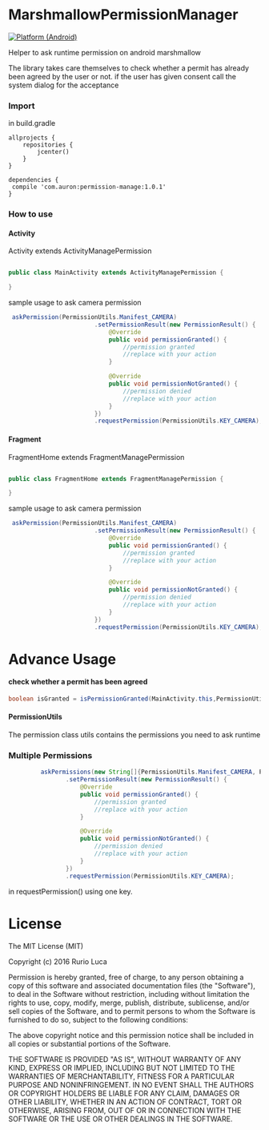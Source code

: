# MarshmallowPermissionManager

[![Platform (Android)](https://img.shields.io/badge/platform-Android-blue.svg?style=flat-square)](http://www.android.com)

Helper to ask runtime permission on android marshmallow


The library takes care themselves to check whether a permit has already been agreed by the user or not.
if the user has given consent call the system dialog for the acceptance

### Import

in build.gradle

```Gradle
allprojects {
    repositories {
        jcenter()
    }
}

```
```Gradle
dependencies {
 compile 'com.auron:permission-manage:1.0.1'
}
```

### How to use

#### Activity

Activity extends ActivityManagePermission

```java

public class MainActivity extends ActivityManagePermission {

}
```

sample usage to ask camera permission

```java
 askPermission(PermissionUtils.Manifest_CAMERA)
                        .setPermissionResult(new PermissionResult() {
                            @Override
                            public void permissionGranted() {
                                //permission granted
                                //replace with your action
                            }

                            @Override
                            public void permissionNotGranted() {
                                //permission denied
                                //replace with your action
                            }
                        })
                        .requestPermission(PermissionUtils.KEY_CAMERA);
```

#### Fragment

FragmentHome extends FragmentManagePermission

```java

public class FragmentHome extends FragmentManagePermission {

}
```

sample usage to ask camera permission

```java
 askPermission(PermissionUtils.Manifest_CAMERA)
                        .setPermissionResult(new PermissionResult() {
                            @Override
                            public void permissionGranted() {
                                //permission granted
                                //replace with your action
                            }

                            @Override
                            public void permissionNotGranted() {
                                //permission denied
                                //replace with your action
                            }
                        })
                        .requestPermission(PermissionUtils.KEY_CAMERA);
```
# Advance Usage

#### check whether a permit has been agreed

```java
boolean isGranted = isPermissionGranted(MainActivity.this,PermissionUtils.Manifest_WRITE_EXTERNAL_STORAGE);
```
#### PermissionUtils

The permission class utils contains the permissions you need to ask runtime

### Multiple Permissions

```java
         askPermissions(new String[]{PermissionUtils.Manifest_CAMERA, PermissionUtils.Manifest_WRITE_EXTERNAL_STORAGE})
                .setPermissionResult(new PermissionResult() {
                    @Override
                    public void permissionGranted() {
                        //permission granted
                        //replace with your action
                    }

                    @Override
                    public void permissionNotGranted() {
                        //permission denied
                        //replace with your action
                    }
                })
                .requestPermission(PermissionUtils.KEY_CAMERA);
```
in requestPermission() using one key.

# License

The MIT License (MIT)

Copyright (c) 2016 Rurio Luca

Permission is hereby granted, free of charge, to any person obtaining a copy
of this software and associated documentation files (the "Software"), to deal
in the Software without restriction, including without limitation the rights
to use, copy, modify, merge, publish, distribute, sublicense, and/or sell
copies of the Software, and to permit persons to whom the Software is
furnished to do so, subject to the following conditions:

The above copyright notice and this permission notice shall be included in all
copies or substantial portions of the Software.

THE SOFTWARE IS PROVIDED "AS IS", WITHOUT WARRANTY OF ANY KIND, EXPRESS OR
IMPLIED, INCLUDING BUT NOT LIMITED TO THE WARRANTIES OF MERCHANTABILITY,
FITNESS FOR A PARTICULAR PURPOSE AND NONINFRINGEMENT. IN NO EVENT SHALL THE
AUTHORS OR COPYRIGHT HOLDERS BE LIABLE FOR ANY CLAIM, DAMAGES OR OTHER
LIABILITY, WHETHER IN AN ACTION OF CONTRACT, TORT OR OTHERWISE, ARISING FROM,
OUT OF OR IN CONNECTION WITH THE SOFTWARE OR THE USE OR OTHER DEALINGS IN THE
SOFTWARE.
